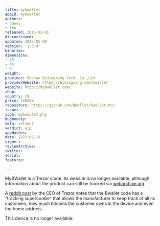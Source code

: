```yaml
---
title: mybwallet
appId: mybwallet
authors:
- danny
- leo
released: 2015-01-01
discontinued: 
updated: 2015-05-08
version: '1.3.4'
binaries: 
dimensions:
- 45
- 45
- 9
weight: 
provider: Foshan Bidingxing Tech. Co.,Ltd.
providerWebsite: https://bidingxing.com/bwallet
website: http://mybwallet.com/
shop: 
country: CN
price: 168CNY
repository: https://github.com/BWallet/bwallet-mcu
issue: 
icon: mybwallet.png
bugbounty: 
meta: defunct
verdict: wip
appHashes: 
date: 2022-02-18
signer: 
reviewArchive: 
twitter: 
social: 
features: 

---
```


MyBWallet is a Trezor clone. Its website is no longer available, although information about the product can still be tracked via [webarchive.org](https://web.archive.org/web/20161219224459/https://bidingxing.com/bwallet).

A [reddit post](https://www.reddit.com/r/Bitcoin/comments/2tyier/bwallet_review_by_trezor_developer/) by the CEO of Trezor notes that the Bwallet code has a "tracking supercookie" that allows the manufacturer to keep track of all its customers, how much bitcoins the customer owns in the device and even the home address.

This device is no longer available.
